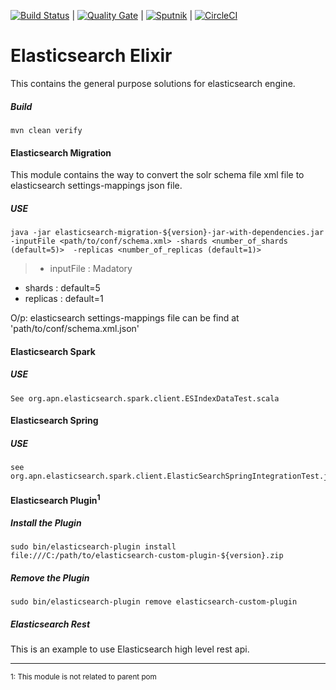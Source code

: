[![Build Status](https://travis-ci.org/amitnema/elasticsearch-elixir.svg?branch=master)](https://travis-ci.org/amitnema/elasticsearch-elixir)  |  [![Quality Gate](https://sonarcloud.io/api/project_badges/measure?project=org.apn.elasticsearch%3Aelasticsearch-elixir&metric=alert_status)](https://sonarcloud.io/dashboard?id=org.apn.elasticsearch%3Aelasticsearch-elixir)  |  [![Sputnik](https://sputnik.ci/conf/badge)](https://sputnik.ci/app#/builds/amitnema/elasticsearch-elixir)  |  [![CircleCI](https://circleci.com/gh/amitnema/elasticsearch-elixir.svg?style=svg)](https://circleci.com/gh/amitnema/elasticsearch-elixir)


# Elasticsearch Elixir
This contains the general purpose solutions for elasticsearch engine.

##### Build
	mvn clean verify

#### Elasticsearch Migration
This module contains the way to convert the solr schema file xml file to elasticsearch settings-mappings json file.

##### USE
	java -jar elasticsearch-migration-${version}-jar-with-dependencies.jar -inputFile <path/to/conf/schema.xml> -shards <number_of_shards (default=5)>  -replicas <number_of_replicas (default=1)>
	
> *   inputFile : Madatory
*	shards : default=5
*	replicas : default=1

O/p: elasticsearch settings-mappings file can be find at 'path/to/conf/schema.xml.json'

#### Elasticsearch Spark
##### USE
	See org.apn.elasticsearch.spark.client.ESIndexDataTest.scala


#### Elasticsearch Spring
##### USE
	see org.apn.elasticsearch.spark.client.ElasticSearchSpringIntegrationTest.java

#### Elasticsearch Plugin<sup>1</sup>
##### Install the Plugin
	sudo bin/elasticsearch-plugin install file:///C:/path/to/elasticsearch-custom-plugin-${version}.zip	

##### Remove the Plugin
	sudo bin/elasticsearch-plugin remove elasticsearch-custom-plugin


##### Elasticsearch Rest
This is an example to use Elasticsearch high level rest api.


------------------------------------------------------------
<sub>1: This module is not related to parent pom</sub>
